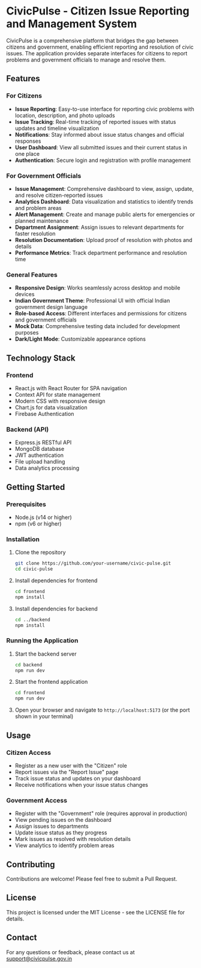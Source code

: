 # CivicPulse - Citizen Issue Reporting and Management System

CivicPulse is a comprehensive platform that bridges the gap between citizens and government, enabling efficient reporting and resolution of civic issues. The application provides separate interfaces for citizens to report problems and government officials to manage and resolve them.

## Features

### For Citizens
- **Issue Reporting**: Easy-to-use interface for reporting civic problems with location, description, and photo uploads
- **Issue Tracking**: Real-time tracking of reported issues with status updates and timeline visualization
- **Notifications**: Stay informed about issue status changes and official responses
- **User Dashboard**: View all submitted issues and their current status in one place
- **Authentication**: Secure login and registration with profile management

### For Government Officials
- **Issue Management**: Comprehensive dashboard to view, assign, update, and resolve citizen-reported issues
- **Analytics Dashboard**: Data visualization and statistics to identify trends and problem areas
- **Alert Management**: Create and manage public alerts for emergencies or planned maintenance
- **Department Assignment**: Assign issues to relevant departments for faster resolution
- **Resolution Documentation**: Upload proof of resolution with photos and details
- **Performance Metrics**: Track department performance and resolution time

### General Features
- **Responsive Design**: Works seamlessly across desktop and mobile devices
- **Indian Government Theme**: Professional UI with official Indian government design language
- **Role-based Access**: Different interfaces and permissions for citizens and government officials
- **Mock Data**: Comprehensive testing data included for development purposes
- **Dark/Light Mode**: Customizable appearance options

## Technology Stack

### Frontend
- React.js with React Router for SPA navigation
- Context API for state management
- Modern CSS with responsive design
- Chart.js for data visualization
- Firebase Authentication

### Backend (API)
- Express.js RESTful API
- MongoDB database
- JWT authentication
- File upload handling
- Data analytics processing

## Getting Started

### Prerequisites
- Node.js (v14 or higher)
- npm (v6 or higher)

### Installation

1. Clone the repository
   ```bash
   git clone https://github.com/your-username/civic-pulse.git
   cd civic-pulse
   ```

2. Install dependencies for frontend
   ```bash
   cd frontend
   npm install
   ```

3. Install dependencies for backend
   ```bash
   cd ../backend
   npm install
   ```

### Running the Application

1. Start the backend server
   ```bash
   cd backend
   npm run dev
   ```

2. Start the frontend application
   ```bash
   cd frontend
   npm run dev
   ```

3. Open your browser and navigate to `http://localhost:5173` (or the port shown in your terminal)

## Usage

### Citizen Access
- Register as a new user with the "Citizen" role
- Report issues via the "Report Issue" page
- Track issue status and updates on your dashboard
- Receive notifications when your issue status changes

### Government Access
- Register with the "Government" role (requires approval in production)
- View pending issues on the dashboard
- Assign issues to departments
- Update issue status as they progress
- Mark issues as resolved with resolution details
- View analytics to identify problem areas

## Contributing

Contributions are welcome! Please feel free to submit a Pull Request.

## License

This project is licensed under the MIT License - see the LICENSE file for details.

## Contact

For any questions or feedback, please contact us at support@civicpulse.gov.in
